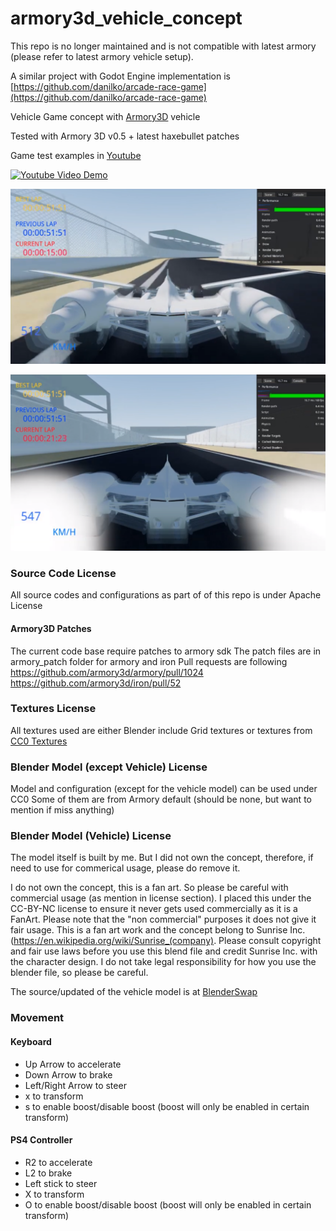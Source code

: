 # armory3d_vehicle_concept

This repo is no longer maintained and is not compatible with latest armory (please refer to latest armory vehicle setup).

A similar project with Godot Engine implementation is [https://github.com/danilko/arcade-race-game](https://github.com/danilko/arcade-race-game)

Vehicle Game concept with [Armory3D](https://armory3d.org/) vehicle

Tested with Armory 3D v0.5 + latest haxebullet patches

Game test examples in [Youtube](https://www.youtube.com/watch?v=MNTmtQ_nrE4&list=PLlwvRbWsWmGUUe2uKpWygh3pMONI4PnzM)

[![Youtube Video Demo](http://img.youtube.com/vi/MNTmtQ_nrE4/0.jpg)](http://www.youtube.com/watch?v=MNTmtQ_nrE4)


![Screenshot0](/screenshots/screenshot_0.png?raw=true "Screenshot 0")

![Screenshot1](/screenshots/screenshot_1.png?raw=true "Screenshot 1")

### Source Code License
All source codes and configurations as part of of this repo is under Apache License

#### Armory3D Patches
The current code base require patches to armory sdk
The patch files are in armory_patch folder for armory and iron
Pull requests are following
https://github.com/armory3d/armory/pull/1024
https://github.com/armory3d/iron/pull/52

### Textures License
All textures used are either Blender include Grid textures or textures from [CC0 Textures](https://cc0textures.com)

### Blender Model (except Vehicle) License
Model and configuration (except for the vehicle model) can be used under CC0
Some of them are from Armory default (should be none, but want to mention if miss anything)

### Blender Model (Vehicle) License
The model itself is built by me. But I did not own the concept, therefore, if need to use for commerical usage, please do remove it.

I do not own the concept, this is a fan art. So please be careful with commercial usage (as mention in license section). I placed this under the CC-BY-NC license to ensure it never gets used commercially as it is a FanArt. Please note that the "non commercial" purposes it does not give it fair usage. This is a fan art work and the concept belong to Sunrise Inc. (https://en.wikipedia.org/wiki/Sunrise_(company). Please consult copyright and fair use laws before you use this blend file and credit Sunrise Inc. with the character design. I do not take legal responsibility for how you use the blender file, so please be careful.

The source/updated of the vehicle model is at [BlenderSwap](https://www.blendswap.com/blends/view/92900)

### Movement
#### Keyboard
- Up Arrow to accelerate
- Down Arrow to brake
- Left/Right Arrow to steer
- x to transform
- s to enable boost/disable boost (boost will only be enabled in certain transform)

#### PS4 Controller
- R2 to accelerate
- L2 to brake
- Left stick to steer
- X to transform
- O to enable boost/disable boost (boost will only be enabled in certain transform)

 
